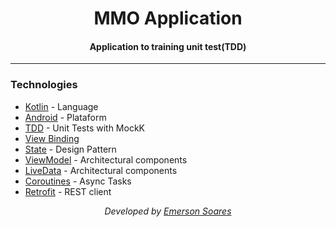 <div  align="center">
<!-- Top Image and Title -->
<h1>
MMO Application
</h1>
<!-- Subtitle/Description -->
<h4>Application to training unit test(TDD)</h4>
</div>

---

### Technologies
- [Kotlin](https://kotlinlang.org) - Language
- [Android](https://developer.android.com) - Plataform
- [TDD](https://developer.android.com/training/testing/fundamentals) - Unit Tests with MockK
- [View Binding](https://developer.android.com/topic/libraries/view-binding?hl=pt-br)
- [State](https://refactoring.guru/design-patterns/state) - Design Pattern
- [ViewModel](https://developer.android.com/topic/libraries/architecture/viewmodel) - Architectural components
- [LiveData](https://developer.android.com/topic/libraries/architecture/livedata) - Architectural components
- [Coroutines](https://developer.android.com/kotlin/coroutines) - Async Tasks
- [Retrofit](https://square.github.io/retrofit) - REST client

<div align="center">
<p><i>Developed by <a href="https://www.linkedin.com/in/emerson-s-souza/">Emerson Soares</i></p>
</div>
<p>
